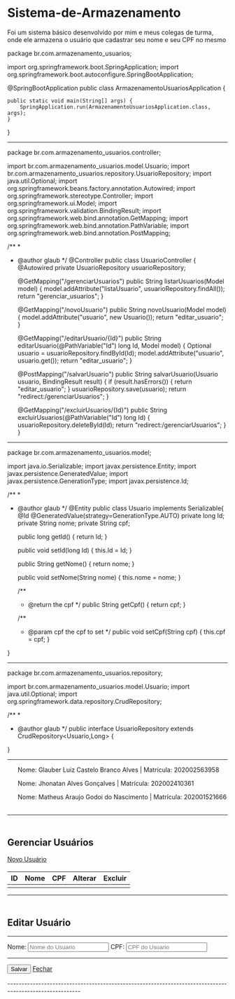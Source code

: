 # Sistema-de-Armazenamento
Foi um sistema básico desenvolvido por mim e meus colegas de turma, onde ele armazena o usuário que cadastrar seu nome e seu CPF no mesmo


package br.com.armazenamento_usuarios;

import org.springframework.boot.SpringApplication;
import org.springframework.boot.autoconfigure.SpringBootApplication;

@SpringBootApplication
public class ArmazenamentoUsuariosApplication {

	public static void main(String[] args) {
		SpringApplication.run(ArmazenamentoUsuariosApplication.class, args);
	}

}

------------------------------------------------------------------------------------------

package br.com.armazenamento_usuarios.controller;

import br.com.armazenamento_usuarios.model.Usuario;
import br.com.armazenamento_usuarios.repository.UsuarioRepository;
import java.util.Optional;
import org.springframework.beans.factory.annotation.Autowired;
import org.springframework.stereotype.Controller;
import org.springframework.ui.Model;
import org.springframework.validation.BindingResult;
import org.springframework.web.bind.annotation.GetMapping;
import org.springframework.web.bind.annotation.PathVariable;
import org.springframework.web.bind.annotation.PostMapping;

/**
 *
 * @author glaub
 */
@Controller
public class UsuarioController {
    @Autowired
    private UsuarioRepository usuarioRepository;
    
    @GetMapping("/gerenciarUsuarios")
    public String listarUsuarios(Model model) {
        model.addAttribute("listaUsuario", usuarioRepository.findAll());
        return "gerenciar_usuarios";
    }

    @GetMapping("/novoUsuario")
    public String novoUsuario(Model model) {
        model.addAttribute("usuario", new Usuario());
        return "editar_usuario";
    }

    @GetMapping("/editarUsuario/{Id}")
    public String editarUsuario(@PathVariable("Id") long Id, Model model) {
        Optional<Usuario> usuario = usuarioRepository.findById(Id);
        model.addAttribute("usuario", usuario.get());
        return "editar_usuario";
    }

    @PostMapping("/salvarUsuario")
    public String salvarUsuario(Usuario usuario, BindingResult result) {
        if (result.hasErrors()) {
            return "editar_usuario";
        }
        usuarioRepository.save(usuario);
        return "redirect:/gerenciarUsuarios";
    }

    @GetMapping("/excluirUsuarios/{Id}")
    public String excluirUsuarios(@PathVariable("Id") long Id) {
        usuarioRepository.deleteById(Id);
        return "redirect:/gerenciarUsuarios";
    }
}

--------------------------------------------------------------------------------------------------------

package br.com.armazenamento_usuarios.model;

import java.io.Serializable;
import javax.persistence.Entity;
import javax.persistence.GeneratedValue;
import javax.persistence.GenerationType;
import javax.persistence.Id;

/**
 *
 * @author glaub
 */
@Entity
public class Usuario implements Serializable{
    @Id
    @GeneratedValue(strategy=GenerationType.AUTO)
    private long Id;
    private String nome;
    private String cpf;

    
    public long getId() {
        return Id;
    }

    
    public void setId(long Id) {
        this.Id = Id;
    }

    
    public String getNome() {
        return nome;
    }

    
    public void setNome(String nome) {
        this.nome = nome;
    }

    /**
     * @return the cpf
     */
    public String getCpf() {
        return cpf;
    }

    /**
     * @param cpf the cpf to set
     */
    public void setCpf(String cpf) {
        this.cpf = cpf;
    }
    
}

-------------------------------------------------------------------------------------

package br.com.armazenamento_usuarios.repository;

import br.com.armazenamento_usuarios.model.Usuario;
import java.util.Optional;
import org.springframework.data.repository.CrudRepository;

/**
 *
 * @author glaub
 */
public interface UsuarioRepository extends CrudRepository<Usuario,Long> {

}

--------------------------------------------------------------------------------------
<!DOCTYPE html>
<html>
    <head>
        <title>index</title>
        <meta charset="UTF-8">
        <meta name="viewport" content="width=device-width, initial-scale=1.0">
    </head>
    <body>
        <table>
            <tr>
            <ul>Nome: Glauber Luiz Castelo Branco Alves | Matrícula: 202002563958</ul>
            <ul>Nome: Jhonatan Alves Gonçalves | Matrícula: 202002410361</ul>
            <ul>Nome: Matheus Araujo Godoi do Nascimento | Matrícula: 202001521666</ul>
            </tr>
        </table>
    </body>
</html>

--------------------------------------------------------------------------------------

<!DOCTYPE html>
<html xmlns="http://www.w3.org/1999/xhtml"
      xmlns:th="http://www.thymeleaf.org">
    <head> 
        <meta charset="utf-8"/>
        <title>Sistema de Cadastro de Usuários</title>
        <link rel="stylesheet" href="https://stackpath.bootstrapcdn.com/bootstrap/4.1.3/css/bootstrap.min.css" integrity="sha384-MCw98/SFnGE8fJT3GXwEOngsV7Zt27NXFoaoApmYm81iuXoPkFOJwJ8ERdknLPMO" crossorigin="anonymous">
	<link rel="stylesheet" type="text/css" href="https://cdn.datatables.net/1.10.24/css/dataTables.bootstrap5.min.css">
	<link rel="stylesheet" href="https://cdn.jsdelivr.net/npm/bootstrap-icons@1.4.1/font/bootstrap-icons.css">
        <script src="https://code.jquery.com/jquery-3.3.1.slim.min.js" integrity="sha384-q8i/X+965DzO0rT7abK41JStQIAqVgRVzpbzo5smXKp4YfRvH+8abtTE1Pi6jizo" crossorigin="anonymous"></script>
        <script src="https://cdnjs.cloudflare.com/ajax/libs/popper.js/1.14.3/umd/popper.min.js" integrity="sha384-ZMP7rVo3mIykV+2+9J3UJ46jBk0WLaUAdn689aCwoqbBJiSnjAK/l8WvCWPIPm49" crossorigin="anonymous"></script>
        <script src="https://stackpath.bootstrapcdn.com/bootstrap/4.1.3/js/bootstrap.min.js" integrity="sha384-ChfqqxuZUCnJSK3+MXmPNIyE6ZbWh2IMqE241rYiqJxyMiZ6OW/JmZQ5stwEULTy" crossorigin="anonymous"></script>
	<script type="text/javascript" language="javascript" src="https://cdn.datatables.net/1.10.24/js/jquery.dataTables.min.js"></script>
	<script type="text/javascript" language="javascript" src="https://cdn.datatables.net/1.10.24/js/dataTables.bootstrap5.min.js"></script>
    </head>
    <body>
        <div class="container" style="margin-top: 50px; margin-bottom: 20px">
            <h2 class="alert alert-dark">Gerenciar Usuários</h2> 
            <p class="text-right"><a href="/novoUsuario" class="btn btn-primary"> Novo Usuário </a></p>
        </div> 
        <div class="container">
            <table id="TabelaUsuarios" class="table table-striped">
                <thead>
                    <tr>
                        <th>ID</th>
                        <th>Nome</th>
                        <th>CPF</th>
                        <th>Alterar</th>
                        <th>Excluir</th>
                    </tr>
                </thead>
                <tbody>
                    <tr th:each="p : ${listaUsuario}">
                        <td th:text="${p.Id}"></td>
                        <td th:text="${p.nome}"></td>
                        <td th:text="${p.cpf}"></td>
                        <td><a th:href="@{/editarUsuario/{id}(id=${p.Id})}" class="btn btn-warning"><i class="bi bi-pencil"></i></a></td>
                        <td><a th:href="@{/excluirUsuarios/{id}(id=${p.Id})}" class="btn btn-danger"><i class="bi bi-trash"></i></a></td>
                    </tr>
                </tbody>
            </table>
        </div>
        <script>
            $(document).ready( function () {
                $('#TabelaUsuarios').DataTable({
                    "language": {
                        "sProcessing":    "Procesando...",
                        "sLengthMenu":    "Exibir _MENU_ registros por página",
                        "sZeroRecords":   "Nenhum resultado encontrado",
                        "sEmptyTable":    "Nenhum resultado encontrado",
                        "sInfo":          "Exibindo do _START_ até _END_ de um total de _TOTAL_ registros",
                        "sInfoEmpty":     "Exibindo do 0 até 0 de um total de 0 registros",
                        "sInfoFiltered":  "(Filtrado de um total de _MAX_ registros)",
                        "sInfoPostFix":   "",
                        "sSearch":        "Buscar:",
                        "sUrl":           "",
                        "sInfoThousands":  ",",
                        "sLoadingRecords": "Carregando...",
                        "oPaginate": {
                            "sFirst":    "Primeiro",
                            "sLast":    "Último",
                            "sNext":    "Próximo",
                            "sPrevious": "Anterior"
                        },
                        "oAria": {
                            "sSortAscending":  ": Ativar para ordenar a coluna de maneira ascendente",
                            "sSortDescending": ": Ativar para ordenar a coluna de maneira descendente"
                        }
                    }
                });
            } );
        </script>
    </body>
</html>

-----------------------------------------------------------------------------------------------

<!DOCTYPE html>
<html xmlns="http://www.w3.org/1999/xhtml"
      xmlns:th="http://www.thymeleaf.org">
    <head> 
        <meta charset="utf-8"/>
        <title>Sistema Edição de Usuários</title>
        <link rel="stylesheet" href="https://stackpath.bootstrapcdn.com/bootstrap/4.1.3/css/bootstrap.min.css" integrity="sha384-MCw98/SFnGE8fJT3GXwEOngsV7Zt27NXFoaoApmYm81iuXoPkFOJwJ8ERdknLPMO" crossorigin="anonymous">
        <script src="https://code.jquery.com/jquery-3.3.1.slim.min.js" integrity="sha384-q8i/X+965DzO0rT7abK41JStQIAqVgRVzpbzo5smXKp4YfRvH+8abtTE1Pi6jizo" crossorigin="anonymous"></script>
        <script src="https://cdnjs.cloudflare.com/ajax/libs/popper.js/1.14.3/umd/popper.min.js" integrity="sha384-ZMP7rVo3mIykV+2+9J3UJ46jBk0WLaUAdn689aCwoqbBJiSnjAK/l8WvCWPIPm49" crossorigin="anonymous"></script>
        <script src="https://stackpath.bootstrapcdn.com/bootstrap/4.1.3/js/bootstrap.min.js" integrity="sha384-ChfqqxuZUCnJSK3+MXmPNIyE6ZbWh2IMqE241rYiqJxyMiZ6OW/JmZQ5stwEULTy" crossorigin="anonymous"></script>
    </head>
    <body>
        <div class="container" style="margin-top: 50px">
            <h2 class="alert alert-dark">Editar Usuário</h2>
            <form action="#" th:action="@{/salvarUsuario}" th:object="${usuario}" method="post">
                <input type="hidden" th:field="*{Id}" id="Id">
                <hr class="mb-4">
                <div class="row">
                    <div class="col-md-12 mb-3">
                        <label for="nome">Nome: </label>
                        <input type="text" minlength="1" th:field="*{nome}" id="nome" placeholder="Nome do Usuario" class="form-control">
                        <label for="idCpf">CPF: </label>
                        <input type="text" maxlength="11" th:field="*{cpf}" id="cpf" placeholder="CPF do Usuario" class="form-control">
                    </div>    
                    <span th:if="${#fields.hasErrors('nome')}" th:errors="*{nome}" class="alert alert-warning"></span>                        
                </div>
                <hr class="mb-4">
                <input type="submit" value="Salvar" class="btn btn-success btn-block">
                <a href="/gerenciarUsuarios" class="btn btn-secondary btn-block" >Fechar</a>
            </form>
        </div>
    </body>
</html>
--------------------------------------------------------------------------------------------------------
